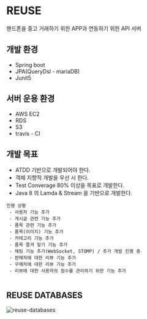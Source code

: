 # REUSE 
핸드폰을 중고 거래하기 위한 APP과 연동하기 위한 API 서버

## 개발 환경
 - Spring boot 
 - JPA(QueryDsl - mariaDB)
 - Junit5
 
## 서버 운용 환경
 - AWS EC2
 - RDS
 - S3
 - travis - CI
 
## 개발 목표
 - ATDD 기반으로 개발되어야 한다.
 - 객체 지향적 개발을 우선 시 한다.
 - Test Converage 80% 이상을 목표로 개발한다.
 - Java 8 의 Lamda & Stream 을 기반으로 개발한다.


 ```
 진행 상황
  - 사용자 기능 추가
  - 게시글 관련 기능 추가
  - 품목 관련 기능 추가
  - 품목(이미지) 기능 추가
  - 카테고리 기능 추가
  - 품목 즐겨 찾기 기능 추가
  - 채팅 기능 추가(WebSocket, STOMP) / 추가 개발 진행 중
  - 판매자에 대한 리뷰 기능 추가
  - 구매자에 대한 리뷰 기능 추가
  - 리뷰에 대한 사용자의 점수를 관리하기 위한 기능 추가
  
 ```
 
 
 ## REUSE DATABASES
 ![reuse-databases](https://user-images.githubusercontent.com/35962910/104464465-4b629600-55f6-11eb-9964-0ad0a3c3aa8f.png)


